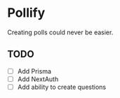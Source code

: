 # Pollify

Creating polls could never be easier.

## TODO

- [ ] Add Prisma
- [ ] Add NextAuth
- [ ] Add ability to create questions
